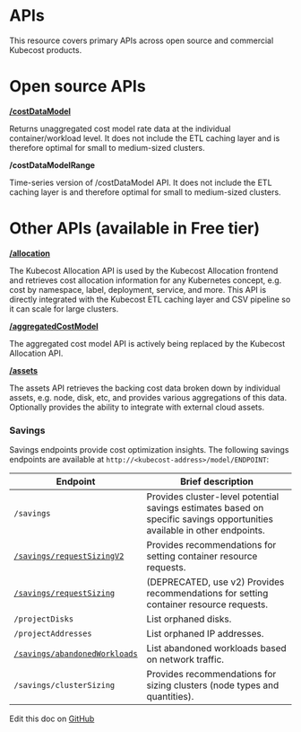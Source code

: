 APIs
====

This resource covers primary APIs across open source and commercial Kubecost products.


# Open source APIs

__[/costDataModel](https://github.com/kubecost/docs/blob/2ea9021e8530369d53184ea5382b2e4c080bb426/allocation-api.md#cost-model-api)__

Returns unaggregated cost model rate data at the individual container/workload level. It does not include the ETL caching layer and is therefore optimal for small to medium-sized clusters.

__/costDataModelRange__

Time-series version of /costDataModel API. It does not include the ETL caching layer is and therefore optimal for small to medium-sized clusters.


# Other APIs (available in Free tier)

__[/allocation](https://github.com/kubecost/docs/blob/main/allocation.md)__

The Kubecost Allocation API is used by the Kubecost Allocation frontend and retrieves cost allocation information for any Kubernetes concept, e.g. cost by namespace, label, deployment, service, and more. This API is directly integrated with the Kubecost ETL caching layer and CSV pipeline so it can scale for large clusters.

__[/aggregatedCostModel](https://github.com/kubecost/docs/blob/main/allocation-api.md#aggregated-cost-model-api)__

The aggregated cost model API is actively being replaced by the Kubecost Allocation API.

__[/assets](https://github.com/kubecost/docs/blob/main/assets.md)__

The assets API retrieves the backing cost data broken down by individual assets, e.g. node, disk, etc, and provides various aggregations of this data. Optionally provides the ability to integrate with external cloud assets.

### Savings

Savings endpoints provide cost optimization insights. The following savings endpoints
are available at `http://<kubecost-address>/model/ENDPOINT`:

| Endpoint | Brief description |
|----------|-------------------|
| `/savings` | Provides cluster-level potential savings estimates based on specific savings opportunities available in other endpoints. |
| [`/savings/requestSizingV2`](https://github.com/kubecost/docs/blob/main/api-request-right-sizing-v2.md) | Provides recommendations for setting container resource requests. |
| [`/savings/requestSizing`](https://github.com/kubecost/docs/blob/main/api-request-right-sizing.md) | (DEPRECATED, use v2) Provides recommendations for setting container resource requests. |
| `/projectDisks` | List orphaned disks. |
| `/projectAddresses` | List orphaned IP addresses. |
| [`/savings/abandonedWorkloads`](https://github.com/kubecost/docs/blob/main/api-abandoned-workloads.md) | List abandoned workloads based on network traffic.|
| `/savings/clusterSizing` | Provides recommendations for sizing clusters (node types and quantities). | `/savings/diagnostics` | Reports cached keys in the savings handlers and recent errors. |


Edit this doc on [GitHub](https://github.com/kubecost/docs/blob/main/apis.md)

<!--- {"article":"4407601802391","section":"4402829033367","permissiongroup":"1500001277122"} --->
